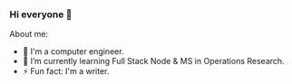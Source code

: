 ### Hi everyone 👋

<!--
**lupish/lupish** is a ✨ _special_ ✨ repository because its `README.md` (this file) appears on your GitHub profile.
-->

About me:
- 💪 I'm a computer engineer.
- 🌱 I’m currently learning Full Stack Node & MS in Operations Research.
- ⚡ Fun fact: I'm a writer.
